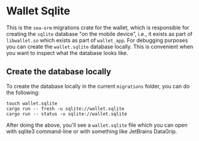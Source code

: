 # Wallet Sqlite

This is the `sea-orm` migrations crate for the wallet, which is responsible for
creating the `sqlite` database "on the mobile device", i.e., it exists as part
of `libwallet.so` which exists as part of `wallet_app`. For debugging purposes
you can create the `wallet.sqlite` database locally. This is convenient when
you want to inspect what the database looks like.

## Create the database locally

To create the database locally in the current `migrations` folder, you can do
the following:

```shell
touch wallet.sqlite
cargo run -- fresh -u sqlite://wallet.sqlite
cargo run -- status -u sqlite://wallet.sqlite
```

After doing the above, you'll see a `wallet.sqlite` file which you can open
with sqlite3 command-line or with something like JetBrains DataGrip.
